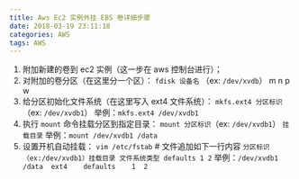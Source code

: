 ```yaml
---
title: Aws Ec2 实例外挂 EBS 卷详细步骤
date: 2018-03-19 23:11:18
categories: AWS
tags: AWS
---
```


1. 附加新建的卷到 ec2 实例（这一步在 aws 控制台进行）；
2. 对附加的卷分区（在这里分一个区）：
``fdisk 设备名`` （ex:  ``/dev/xvdb``）
m
n
p
w
3. 给分区初始化文件系统（在这里写入 ext4 文件系统）：
``mkfs.ext4 分区标识``（ex: ``/dev/xvdb1``）
举例：``mkfs.ext4 /dev/xvdb1``
4.  执行 ``mount`` 命令挂载分区到指定目录：
``mount 分区标识``（ex: ``/dev/xvdb1``） ``挂载目录``
举例：``mount /dev/xvdb1 /data``
5. 设置开机自动挂载：
``vim /etc/fstab`` # 文件追加如下一行内容
``分区标识（ex:/dev/xvdb1）挂载目录 文件系统类型 defaults 1 2``
举例：``/dev/xvdb1 /data  ext4    defaults    1  2``
